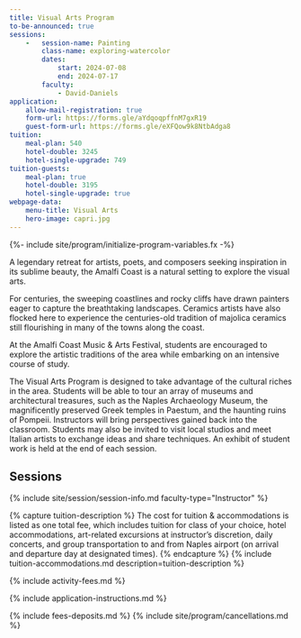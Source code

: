 ```yaml
---
title: Visual Arts Program
to-be-announced: true
sessions:
    -   session-name: Painting
        class-name: exploring-watercolor
        dates:
            start: 2024-07-08
            end: 2024-07-17
        faculty:
            - David-Daniels
application:
    allow-mail-registration: true
    form-url: https://forms.gle/aYdqoqpffnM7gxR19
    guest-form-url: https://forms.gle/eXFQow9k8NtbAdga8
tuition:
    meal-plan: 540
    hotel-double: 3245
    hotel-single-upgrade: 749
tuition-guests:
    meal-plan: true
    hotel-double: 3195
    hotel-single-upgrade: true
webpage-data:
    menu-title: Visual Arts
    hero-image: capri.jpg
---
```

{%- include site/program/initialize-program-variables.fx -%}

<section class="standard-block" markdown="1">

A legendary retreat for artists, poets, and composers seeking inspiration in its sublime beauty, the Amalfi Coast is a natural setting to explore the visual arts.

For centuries, the sweeping coastlines and rocky cliffs have drawn painters eager to capture the breathtaking landscapes. Ceramics artists have also flocked here to experience the centuries-old tradition of majolica ceramics still flourishing in many
of the towns along the coast.

At the Amalfi Coast Music & Arts Festival, students are encouraged to explore the artistic traditions of the area while embarking on an intensive course of study.

The Visual Arts Program is designed to take advantage of the cultural riches in the area. Students will be able to tour an array of museums and architectural treasures, such as the Naples Archaeology Museum, the magnificently preserved Greek temples in Paestum, and the haunting ruins of Pompeii. Instructors will bring perspectives gained back into the classroom. Students may also be invited to visit local studios and meet Italian artists to exchange ideas and share techniques. An exhibit of student work is held at the end of each session.

## Sessions

{% include site/session/session-info.md faculty-type="Instructor" %}

{% capture tuition-description %}
The cost for tuition & accommodations is listed as one total fee, which includes tuition for class of your choice, hotel accommodations, art-related excursions at instructor’s discretion, daily concerts, and group transportation to and from Naples airport (on arrival and departure day at designated times).
{% endcapture %}
{% include tuition-accommodations.md description=tuition-description %}

{% include activity-fees.md %}

{% include application-instructions.md %}

{% include fees-deposits.md %}
{% include site/program/cancellations.md %}

</section>